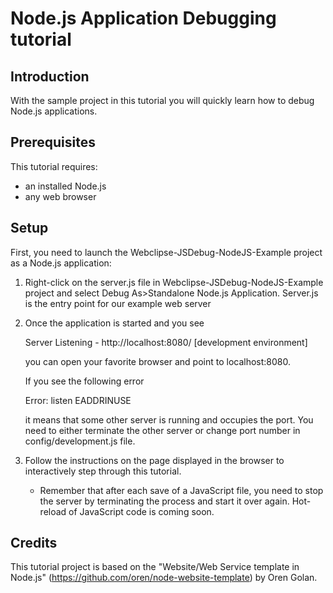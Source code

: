 # Node.js Application Debugging tutorial

## Introduction
	
With the sample project in this tutorial you will quickly learn how to debug Node.js applications.
	
## Prerequisites

This tutorial requires:
* an installed Node.js
* any web browser
		
## Setup
	
First, you need to launch the Webclipse-JSDebug-NodeJS-Example project as a Node.js application:

1. Right-click on the server.js file in Webclipse-JSDebug-NodeJS-Example project and 
   select Debug As>Standalone Node.js Application. Server.js is the entry point for 
   our example web server
		   
2. Once the application is started and you see
		
	Server Listening - http://localhost:8080/ [development environment]

   you can open your favorite browser and point to localhost:8080.
   
   If you see the following error
   
	Error: listen EADDRINUSE
   
   it means that some other server is running and occupies the port. You need to either terminate
   the other server or change port number in config/development.js file. 
		
3. Follow the instructions on the page displayed in the browser to 
   interactively step through this tutorial.  
    - Remember that after each save of a JavaScript file, you need to stop the server by terminating
      the process and start it over again. Hot-reload of JavaScript code is coming soon.

## Credits

This tutorial project is based on the "Website/Web Service template in Node.js" 
(https://github.com/oren/node-website-template) by Oren Golan.
